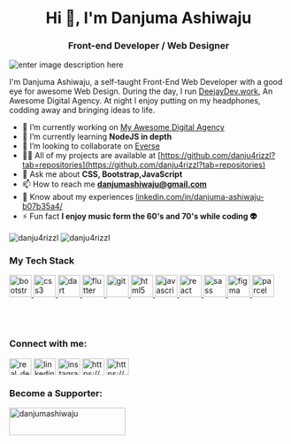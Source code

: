 <h1 align="center">Hi 👋, I'm Danjuma Ashiwaju</h1>  
<h3 align="center">Front-end Developer / Web Designer </h3>

![enter image description here](https://res.cloudinary.com/deejaydev/image/upload/v1607085231/Github%20Profile/ezgif.com-crop_1_ygsjbo.gif)

I'm Danjuma Ashiwaju, a self-taught Front-End Web Developer with a good eye for awesome Web Design. During the day, I run [DeejayDev.work](https://deejaydev.work), An Awesome Digital Agency. At night I enjoy putting on my headphones, codding away and bringing ideas to life.

- 🔭 I’m currently working on [My Awesome Digital Agency](www.deejaydev.work)
- 🌱 I’m currently learning **NodeJS in depth**
- 👯 I’m looking to collaborate on [Everse](https://danju4rizzl.github.io/everse/)
- 👨‍💻 All of my projects are available at [https://github.com/danju4rizzl?tab=repositories](https://github.com/danju4rizzl?tab=repositories)
- 💬 Ask me about **CSS, Bootstrap,JavaScript**
- 📫 How to reach me **danjumashiwaju@gmail.com**
- 📄 Know about my experiences [linkedin.com/in/danjuma-ashiwaju-b07b35a4/](linkedin.com/in/danjuma-ashiwaju-b07b35a4/)
- ⚡ Fun fact **I enjoy music form the 60's and 70's while coding 👽**

<p><img align="center" src="https://github-readme-stats.vercel.app/api/top-langs?username=danju4rizzl&show_icons=true&locale=en&layout=compact" alt="danju4rizzl" />
<img align="center" src="https://github-readme-stats.danjumashiwaju.vercel.app/api?username=danju4rizzl&show_icons=true&locale=en&layout=compact&count_private=true&show_icons=true&theme=dark" alt="danju4rizzl" />
</p>

<h3 align="left">My Tech Stack</h3>  
<p align="left"> <a href="https://getbootstrap.com" target="_blank"> <img src="https://devicons.github.io/devicon/devicon.git/icons/bootstrap/bootstrap-plain.svg" alt="bootstrap" width="40" height="40"/> </a> <a href="https://www.w3schools.com/css/" target="_blank"> <img src="https://devicons.github.io/devicon/devicon.git/icons/css3/css3-original-wordmark.svg" alt="css3" width="40" height="40"/> </a> <a href="https://dart.dev" target="_blank"> <img src="https://www.vectorlogo.zone/logos/dartlang/dartlang-icon.svg" alt="dart" width="40" height="40"/> </a>  <a href="https://flutter.dev" target="_blank"> <img src="https://www.vectorlogo.zone/logos/flutterio/flutterio-icon.svg" alt="flutter" width="40" height="40"/> </a> <a href="https://git-scm.com/" target="_blank"> <img src="https://www.vectorlogo.zone/logos/git-scm/git-scm-icon.svg" alt="git" width="40" height="40"/> </a><a href="https://www.w3.org/html/" target="_blank"> <img src="https://devicons.github.io/devicon/devicon.git/icons/html5/html5-original-wordmark.svg" alt="html5" width="40" height="40"/> </a> <a href="https://developer.mozilla.org/en-US/docs/Web/JavaScript" target="_blank"> <img src="https://devicons.github.io/devicon/devicon.git/icons/javascript/javascript-original.svg" alt="javascript" width="40" height="40"/> </a>  <a href="https://reactjs.org/" target="_blank"> <img src="https://devicons.github.io/devicon/devicon.git/icons/react/react-original-wordmark.svg" alt="react" width="40" height="40"/> </a> <a href="https://sass-lang.com" target="_blank"> <img src="https://devicons.github.io/devicon/devicon.git/icons/sass/sass-original.svg" alt="sass" width="40" height="40"/> </a>  </a> <a href="https://www.figma.com/" target="_blank"> <img src="https://www.vectorlogo.zone/logos/figma/figma-icon.svg" alt="figma" width="40" height="40"/> </a>  <a href="https://parceljs.org" target="_blank"> <img src="https://parceljs.org/assets/parcel-front.png" alt="parcel" width="40" height="40"/> </a></p>

<br><br>

<h3 align="left">Connect with me:</h3>  
<p align="left">  
<a href="https://twitter.com/real_deejay_dev" target="blank"><img align="center" src="https://cdn.jsdelivr.net/npm/simple-icons@3.0.1/icons/twitter.svg" alt="real_deejay_dev" height="30" width="40"/></a>  
<a href="https://linkedin.com/in/linkedin.com/in/danjuma-ashiwaju-b07b35a4/" target="blank"><img align="center" src="https://cdn.jsdelivr.net/npm/simple-icons@3.0.1/icons/linkedin.svg" alt="linkedin.com/in/danjuma-ashiwaju-b07b35a4/" height="30" width="40" /></a>  
<a href="https://instagram.com/instagram.com/real_deejay_dev/" target="blank"><img align="center" src="https://cdn.jsdelivr.net/npm/simple-icons@3.0.1/icons/instagram.svg" alt="instagram.com/real_deejay_dev/" height="30" width="40" /></a>  
<a href="https://dribbble.com/https://dribbble.com/real_deejay_dev" target="blank"><img align="center" src="https://cdn.jsdelivr.net/npm/simple-icons@3.0.1/icons/dribbble.svg" alt="https://dribbble.com/real_deejay_dev" height="30" width="40" /></a>  
<a href="https://www.youtube.com/c/https://www.youtube.com/channel/ucvqw6ztiiujyaosh2rp3yva/featured" target="blank"><img align="center" src="https://cdn.jsdelivr.net/npm/simple-icons@3.0.1/icons/youtube.svg" alt="https://www.youtube.com/channel/ucvqw6ztiiujyaosh2rp3yva/featured" height="30" width="40" /></a>  
</p>

<h3 align="left">Become a Supporter:</h3>  
<p><a href="https://www.buymeacoffee.com/danjumashiwaju"> <img align="left" src="https://cdn.buymeacoffee.com/buttons/v2/default-yellow.png" height="50" width="210" alt="danjumashiwaju" /></a></p>
